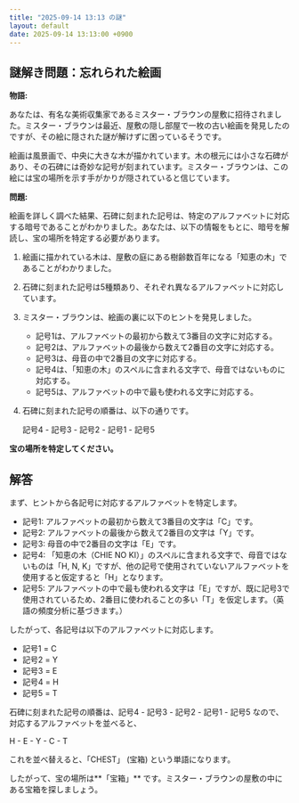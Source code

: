 ```yaml
---
title: "2025-09-14 13:13 の謎"
layout: default
date: 2025-09-14 13:13:00 +0900
---
```

## 謎解き問題：忘れられた絵画

**物語:**

あなたは、有名な美術収集家であるミスター・ブラウンの屋敷に招待されました。ミスター・ブラウンは最近、屋敷の隠し部屋で一枚の古い絵画を発見したのですが、その絵に隠された謎が解けずに困っているそうです。

絵画は風景画で、中央に大きな木が描かれています。木の根元には小さな石碑があり、その石碑には奇妙な記号が刻まれています。ミスター・ブラウンは、この絵には宝の場所を示す手がかりが隠されていると信じています。

**問題:**

絵画を詳しく調べた結果、石碑に刻まれた記号は、特定のアルファベットに対応する暗号であることがわかりました。あなたは、以下の情報をもとに、暗号を解読し、宝の場所を特定する必要があります。

1.  絵画に描かれている木は、屋敷の庭にある樹齢数百年になる「知恵の木」であることがわかりました。
2.  石碑に刻まれた記号は5種類あり、それぞれ異なるアルファベットに対応しています。
3.  ミスター・ブラウンは、絵画の裏に以下のヒントを発見しました。

    *   記号1は、アルファベットの最初から数えて3番目の文字に対応する。
    *   記号2は、アルファベットの最後から数えて2番目の文字に対応する。
    *   記号3は、母音の中で2番目の文字に対応する。
    *   記号4は、「知恵の木」のスペルに含まれる文字で、母音ではないものに対応する。
    *   記号5は、アルファベットの中で最も使われる文字に対応する。

4.  石碑に刻まれた記号の順番は、以下の通りです。

    記号4 - 記号3 - 記号2 - 記号1 - 記号5

**宝の場所を特定してください。**

## 解答

まず、ヒントから各記号に対応するアルファベットを特定します。

*   記号1: アルファベットの最初から数えて3番目の文字は「C」です。
*   記号2: アルファベットの最後から数えて2番目の文字は「Y」です。
*   記号3: 母音の中で2番目の文字は「E」です。
*   記号4: 「知恵の木（CHIE NO KI）」のスペルに含まれる文字で、母音ではないものは「H, N, K」ですが、他の記号で使用されていないアルファベットを使用すると仮定すると「H」となります。
*   記号5: アルファベットの中で最も使われる文字は「E」ですが、既に記号3で使用されているため、2番目に使われることの多い「T」を仮定します。（英語の頻度分析に基づきます。）

したがって、各記号は以下のアルファベットに対応します。

*   記号1 = C
*   記号2 = Y
*   記号3 = E
*   記号4 = H
*   記号5 = T

石碑に刻まれた記号の順番は、記号4 - 記号3 - 記号2 - 記号1 - 記号5 なので、対応するアルファベットを並べると、

H - E - Y - C - T

これを並べ替えると、「CHEST」 (宝箱) という単語になります。

したがって、宝の場所は**「宝箱」** です。ミスター・ブラウンの屋敷の中にある宝箱を探しましょう。
